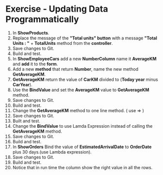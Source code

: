 ﻿# Exercise - Updating Data Programmatically
 
1. In **ShowProducts**.
2. Replace the message of the **"Total units" button** with a message **"Total Units : "** + **TotalUnits** method from the **controller**.
3. Save changes to Git.
4. Build and test.
4. In **ShowEmployeeCars** add a new **NumberColumn** name it **AverageKM** and **add** it to the **form**.
5. Add a new **method** that return **Number**, name the new method **GetAverageKM**.
6. **GetAverageKM** return the value of **CarKM** divided to (**Today year** minus **CarYear**).  
7. Use the **BindValue** and set the **AverageKM** value to **GetAverageKM** method. 
8. Save changes to Git.
10. Build and test.
9. Change the **GetAverageKM** method to one line method. ( use => )
10. Save changes to Git.
13. Built and test.
11. Change the **BindValue** to use Lamda Expression instead of calling the **GetAverageKM** method.
12. Save changes to Git.
16. Build and test.
13. In **ShowOrders** Bind the value of **EstimatedArrivalDate** to **OrderDate** plus 30 days.(use Lambda expression).
14. Save changes to Git.
19. Build and test.
15. Notice that in run time the column show the right value in all the rows.

     
